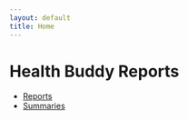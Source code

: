 ```yaml
---
layout: default
title: Home
---
```

# Health Buddy Reports
- [Reports](/reports/)
- [Summaries](/summaries/)
